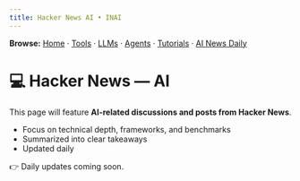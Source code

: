 ```yaml
---
title: Hacker News AI • INAI
---
```

**Browse:** [Home](index.md) · [Tools](tools.md) · [LLMs](llms.md) · [Agents](agents.md) · [Tutorials](tutorials.md) · [AI News Daily](news.md)

# 💻 Hacker News — AI

This page will feature **AI-related discussions and posts from Hacker News**.

- Focus on technical depth, frameworks, and benchmarks
- Summarized into clear takeaways
- Updated daily

👉 Daily updates coming soon.
